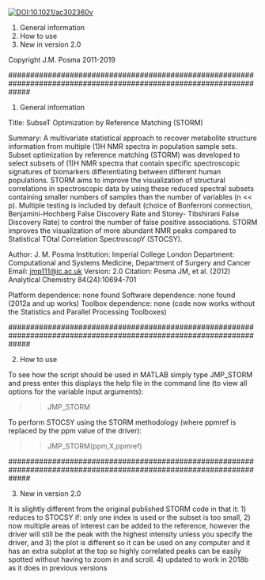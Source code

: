 [![DOI:10.1021/ac302360v](http://img.shields.io/badge/DOI-10.1021/ac302360v-FDC82F.svg)](https://doi.org/10.1021/ac302360v)

1. General information
2. How to use
3. New in version 2.0

Copyright J.M. Posma 2011-2019

#####################################################################################################################

1. General information

Title: SubseT Optimization by Reference Matching (STORM)

Summary: A multivariate statistical approach to recover metabolite structure information from multiple (1)H NMR
		spectra in population sample sets. Subset optimization by reference matching (STORM) was developed to
		select subsets of (1)H NMR spectra that contain specific spectroscopic 	signatures of biomarkers
		differentiating between different human populations. STORM aims to improve the visualization of
		structural correlations in spectroscopic data by using these reduced spectral subsets containing
		smaller numbers of samples than the number of variables (n << p). Multiple testing is included by
		default (choice of Bonferroni connection, Benjamini-Hochberg False Discovery Rate and Storey-
		Tibshirani False Discovery Rate) to control the number of false positive associations. STORM improves
		the visualization of more abundant NMR peaks compared to Statistical TOtal Correlation SpectroscopY
		(STOCSY).

Author: J. M. Posma
Institution: Imperial College London
Department: Computational and Systems Medicine, Department of Surgery and Cancer
Email: jmp111@ic.ac.uk
Version: 2.0
Citation: Posma JM, et al. (2012) Analytical Chemistry 84(24):10694-701

Platform dependence: none found
Software dependence: none found (2012a and up works)
Toolbox dependence: none (code now works without the Statistics and Parallel Processing Toolboxes)

#####################################################################################################################

2. How to use

To see how the script should be used in MATLAB simply type JMP_STORM and press enter this displays the help file in
		the command line (to view all options for the variable input arguments):
>> JMP_STORM

To perform STOCSY using the STORM methodology (where ppmref is replaced by the ppm value of the driver):
>> JMP_STORM(ppm,X,ppmref)
 
#####################################################################################################################

3. New in version 2.0

It is slightly different from the original published STORM code in that it:
    1) reduces to STOCSY if: only one index is used or the subset is too small,
    2) now multiple areas of interest can be added to the reference, however the driver will still be the peak with
		the highest intensity unless you specify the driver, and
    3) the plot is different so it can be used on any computer and it has an extra subplot at the top so highly
		correlated peaks can be easily spotted without having to zoom in and scroll.
    4) updated to work in 2018b as it does in previous versions
